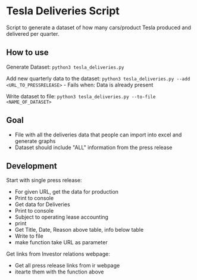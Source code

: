 # Tesla Deliveries Script
Script to generate a dataset of how many cars/product Tesla produced and delivered per quarter.

## How to use
Generate Dataset:
`python3 tesla_deliveries.py`

Add new quarterly data to the dataset:
`python3 tesla_deliveries.py --add <URL_TO_PRESSRELEASE>`
    - Fails when: Data is already present

Write dataset to file:
`python3 tesla_deliveries.py --to-file <NAME_OF_DATASET>`

## Goal
- File with all the deliveries data that people can import into excel and generate graphs
- Dataset should include "ALL" information from the press release
 


## Development
Start with single press release:
- For given URL, get the data for production
- Print to console
- Get data for Deliveries
- Print to console
- Subject to operating lease accounting
- print
- Get Title, Date, Reason above table, info below table
- Write to file
- make function take URL as parameter

Get links from Investor relations webpage:
- Get all press release links from ir webpage
- itearte them with the function above
